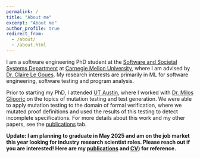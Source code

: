 ```yaml
---
permalink: /
title: "About me"
excerpt: "About me"
author_profile: true
redirect_from: 
  - /about/
  - /about.html
---
```

I am a software engineering PhD student at the [Software and Societal Systems Department](https://www.s3d.cmu.edu/) at [Carnegie Mellon University](https://www.cmu.edu/), where I am advised by [Dr. Claire Le Goues](https://clairelegoues.com/). My research interests are primarily in ML for software engineering, software testing and program analysis. 

Prior to starting my PhD, I attended [UT Austin](https://www.utexas.edu/), where I worked with [Dr. Milos Gligoric](https://users.ece.utexas.edu/~gligoric/) on the topics of mutation testing and test generation. We were able to apply mutation testing to the domain of formal verification, where we mutated proof definitions and used the results of this testing to detect incomplete specifications. For more details about this work and my other papers, see the [publications](https://kjain14.github.io/publications/) tab. 

**Update: I am planning to graduate in May 2025 and am on the job market this year looking for industry research scientist roles. Please reach out if you are interested! Here are my [publications](https://scholar.google.com/citations?user=YBZt0-AAAAAJ&hl=en) and [CV](https://www.kushjain.com/files/Jain_Kush_CV_CMU.pdf)) for reference.**
